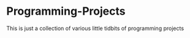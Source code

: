 # Programming-Projects

This is just a collection of various little tidbits of programming projects
